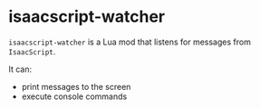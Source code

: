 # isaacscript-watcher

`isaacscript-watcher` is a Lua mod that listens for messages from `IsaacScript`.

It can:
* print messages to the screen
* execute console commands
